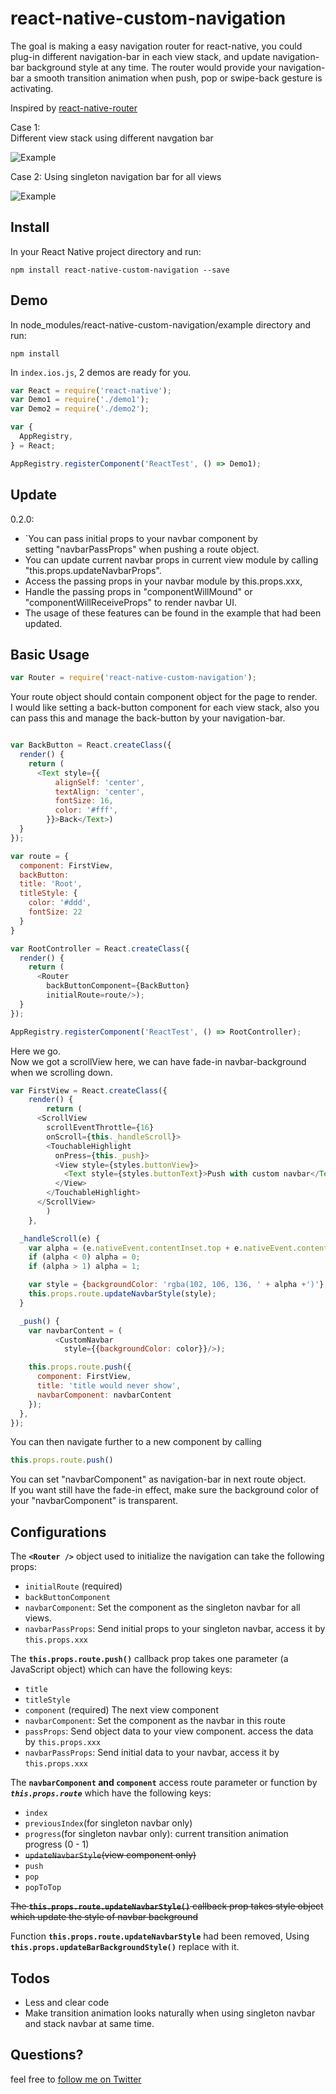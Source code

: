 react-native-custom-navigation
===================
The goal is making a easy navigation router for react-native, you could plug-in different navigation-bar in each view stack, and update navigation-bar background style at any time. The router would provide your navigation-bar a smooth transition animation when push, pop or swipe-back gesture is activating.

Inspired by [react-native-router](https://github.com/t4t5/react-native-router)

Case 1:  
Different view stack using different navgation bar  

![Example](https://www.dropbox.com/s/3jqguw37buhagu4/demo.gif?dl=1)  


Case 2:
Using singleton navigation bar for all views

![Example](https://www.dropbox.com/s/ik6i3x6m2bgirh5/demo2.gif?dl=1)



Install
-------

In your React Native project directory and run:

```npm install react-native-custom-navigation --save```



Demo
-------

In node_modules/react-native-custom-navigation/example directory and run:

```npm install```

In ```index.ios.js```, 2 demos are ready for you.


```javascript
var React = require('react-native');
var Demo1 = require('./demo1');
var Demo2 = require('./demo2');

var {
  AppRegistry,
} = React;

AppRegistry.registerComponent('ReactTest', () => Demo1);
```

Update
-------
0.2.0:    
- `You can pass initial props to your navbar component by  
setting "navbarPassProps" when pushing a route object.  
- You can update current navbar props in current view module by calling "this.props.updateNavbarProps".    
- Access the passing props in your navbar module by this.props.xxx,
- Handle the passing props in "componentWillMound" or "componentWillReceiveProps" to render navbar UI.
- The usage of these features can be found in the example that had been updated.


Basic Usage
-------

```javascript
var Router = require('react-native-custom-navigation');
```

Your route object should contain component object for the page to render.  
I would like setting a back-button component for each view stack, also you can pass this and manage the back-button by your navigation-bar.

```javascript

var BackButton = React.createClass({
  render() {
    return (
      <Text style={{
          alignSelf: 'center',
          textAlign: 'center',
          fontSize: 16,
          color: '#fff',
        }}>Back</Text>)
  }
});

var route = {
  component: FirstView,
  backButton:
  title: 'Root',
  titleStyle: {
    color: '#ddd',
    fontSize: 22
  }
}

var RootController = React.createClass({
  render() {
    return (
      <Router
        backButtonComponent={BackButton}
        initialRoute=route/>);
  }
});

AppRegistry.registerComponent('ReactTest', () => RootController);
```

Here we go.  
Now we got a scrollView here, we can have fade-in navbar-background when we scrolling down.

```javascript
var FirstView = React.createClass({
	render() {
		return (
      <ScrollView
        scrollEventThrottle={16}
        onScroll={this._handleScroll}>
        <TouchableHighlight
          onPress={this._push}>
          <View style={styles.buttonView}>
            <Text style={styles.buttonText}>Push with custom navbar</Text>
          </View>
        </TouchableHighlight>
      </ScrollView>
		)
	},

  _handleScroll(e) {
    var alpha = (e.nativeEvent.contentInset.top + e.nativeEvent.contentOffset.y) / 200;
    if (alpha < 0) alpha = 0;
    if (alpha > 1) alpha = 1;

    var style = {backgroundColor: 'rgba(102, 106, 136, ' + alpha +')'};
    this.props.route.updateNavbarStyle(style);
  }

  _push() {
    var navbarContent = (
          <CustomNavbar
            style={{backgroundColor: color}}/>);

    this.props.route.push({
      component: FirstView,
      title: 'title would never show',
      navbarComponent: navbarContent
    });
  },
});
```

You can then navigate further to a new component by calling  
```javascript
this.props.route.push()
```

You can set "navbarComponent" as navigation-bar in next route object.  
If you want still have the fade-in effect, make sure the background color of your "navbarComponent" is transparent.  


Configurations
--------------
The **`<Router />`** object used to initialize the navigation can take the following props:
- `initialRoute` (required)
- `backButtonComponent`
- `navbarComponent`: Set the component as the singleton navbar for all views. 
- `navbarPassProps`: Send initial props to your singleton navbar, access it by `this.props.xxx`

The **`this.props.route.push()`** callback prop takes one parameter (a JavaScript object) which can have the following keys:
- `title`
- `titleStyle`
- `component` (required) The next view component
- `navbarComponent`: Set the component as the navbar in this route  
- `passProps`: Send object data to your view component. access the data by `this.props.xxx`
- `navbarPassProps`: Send initial data to your navbar, access it by `this.props.xxx`

The **`navbarComponent` and `component`** access route parameter or function by ***`this.props.route`*** which have the following keys:
- `index`
- `previousIndex`(for singleton navbar only)
- `progress`(for singleton navbar only): current transition animation progress (0 - 1)
- ~~`updateNavbarStyle`(view component only)~~
- `push`
- `pop`
- `popToTop`

~~The **`this.props.route.updateNavbarStyle()`** callback prop takes style object which update the style of navbar background~~

Function **`this.props.route.updateNavbarStyle`** had been removed, Using **`this.props.updateBarBackgroundStyle()`** replace with it. 


Todos
-------

- Less and clear code
- Make transition animation looks naturally when using singleton navbar and stack navbar at same time.

Questions?
---------
feel free to [follow me on Twitter](https://twitter.com/eatdami)